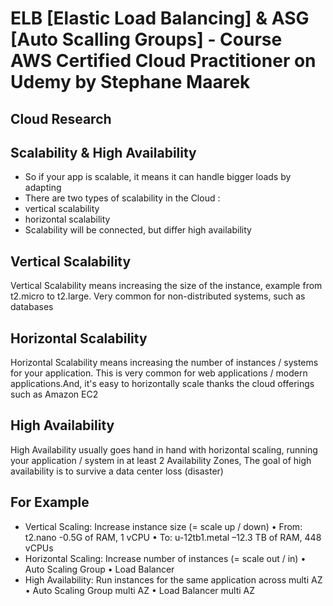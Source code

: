

# ELB [Elastic Load Balancing] & ASG [Auto Scalling Groups] - Course AWS Certified Cloud Practitioner on Udemy by Stephane Maarek

## Cloud Research
## Scalability & High Availability 
- So if your app is scalable, it means it can handle bigger loads by adapting
- There are two types of scalability in the Cloud :
 - vertical scalability
 - horizontal scalability
- Scalability will be connected, but differ high availability

## Vertical Scalability 
Vertical Scalability means increasing the size of the instance, example from t2.micro to t2.large. Very common for non-distributed systems, such as databases
## Horizontal Scalability 
Horizontal Scalability means increasing the number of instances / systems for your application. This is very common for web applications / modern applications.And, it's easy to horizontally scale thanks the cloud offerings such as Amazon EC2
## High Availability 
High Availability usually goes hand in hand with horizontal scaling, running your application / system in at least 2 Availability Zones, The goal of high availability is to survive a data center loss (disaster)

## For Example 
- Vertical Scaling: Increase instance size (= scale up / down) 
• From: t2.nano -0.5G of RAM, 1 vCPU 
• To: u-12tb1.metal –12.3 TB of RAM, 448 vCPUs
- Horizontal Scaling: Increase number of instances (= scale out / in) 
• Auto Scaling Group 
• Load Balancer 
- High Availability: Run instances for the same application across multi AZ 
• Auto Scaling Group multi AZ 
• Load Balancer multi AZ
